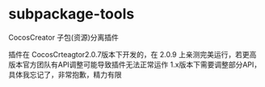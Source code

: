# subpackage-tools
CocosCreator 子包(资源)分离插件

插件在 CocosCrteagtor2.0.7版本下开发的，在 2.0.9 上亲测完美运行，若更高版本官方团队有API调整可能导致插件无法正常运作
1.x版本下需要调整部分API，具体我忘记了，非常抱歉，精力有限
